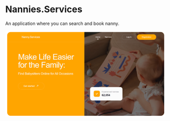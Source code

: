 ## <h1>Nannies.Services </h1>

<p>An application where you can search and book nanny.</p>
 <img src="./src/assets/images/photo_project.png" alt="Photo of project"/>
